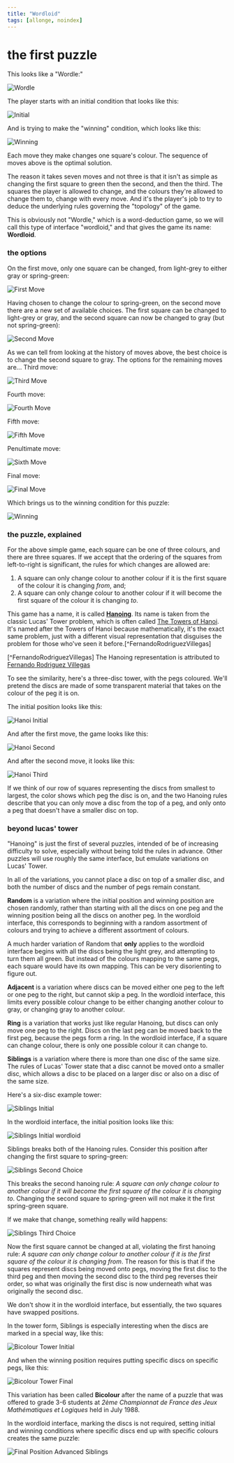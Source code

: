 ```yaml
---
title: "Wordloid"
tags: [allonge, noindex]
---
```


# the first puzzle

This looks like a "Wordle:"

![Wordle](/assets/images/game/wordle.png)

The player starts with an initial condition that looks like this:

![Initial](/assets/images/game/initial.png)

And is trying to make the "winning" condition, which looks like this:

![Winning](/assets/images/game/winning.png)

Each move they make changes one square's colour. The sequence of moves above is the optimal solution.

The reason it takes seven moves and not three is that it isn't as simple as changing the first square to green then the second, and then the third. The squares the player is allowed to change, and the colours they're allowed to change them to, change with every move. And it's the player's job to try to deduce the underlying rules governing the "topology" of the game.

This is obviously not "Wordle," which is a word-deduction game, so we will call this type of interface "wordloid," and that gives the game its name: **Wordloid**.

### the options

On the first move, only one square can be changed, from light-grey to either gray or spring-green:

![First Move](/assets/images/game/first-move.png)

Having chosen to change the colour to spring-green, on the second move there are a new set of available choices. The first square can be changed to light-grey or gray, and the second square can now be changed to gray (but not spring-green):

![Second Move](/assets/images/game/second-move.png)

As we can tell from looking at the history of moves above, the best choice is to change the second square to gray. The options for the remaining moves are... Third move:

![Third Move](/assets/images/game/third-move.png)

Fourth move:

![Fourth Move](/assets/images/game/fourth-move.png)

Fifth move:

![Fifth Move](/assets/images/game/fifth-move.png)

Penultimate move:

![Sixth Move](/assets/images/game/sixth-move.png)

Final move:

![Final Move](/assets/images/game/final-move.png)

Which brings us to the winning condition for this puzzle:

![Winning](/assets/images/game/winning.png)

### the puzzle, explained

For the above simple game, each square can be one of three colours, and there are three squares. If we accept that the ordering of the squares from left-to-right is significant, the rules for which changes are allowed are:

1. A square can only change colour to another colour if it is the first square of the colour it is changing *from*, and;
2. A square can only change colour to another colour if it will become the first square of the colour it is changing *to*.

This game has a name, it is called **[Hanoing]**. Its name is taken from the classic Lucas' Tower problem, which is often called [The Towers of Hanoi][towers]. It's named after the Towers of Hanoi because mathematically, it's the exact same problem, just with a different visual representation that disguises the problem for those who've seen it before.[^FernandoRodriguezVillegas]

[Hanoing]: https://www.cut-the-knot.org/Curriculum/Combinatorics/Hanoing.shtml

[towers]: https://en.wikipedia.org/wiki/Tower_of_Hanoi

[^FernandoRodriguezVillegas] The Hanoing representation is attributed to [Fernando Rodriguez Villegas](https://users.ictp.it/~villegas/)

To see the similarity, here's a three-disc tower, with the pegs coloured. We'll pretend the discs are made of some transparent material that takes on the colour of the peg it is on.

The initial position looks like this:

![Hanoi Initial](/assets/images/game/hanoi-initial.png)

And after the first move, the game looks like this:

![Hanoi Second](/assets/images/game/hanoi-second.png)

And after the second move, it looks like this:

![Hanoi Third](/assets/images/game/hanoi-third.png)

If we think of our row of squares representing the discs from smallest to largest, the color shows which peg the disc is on, and the two Hanoing rules describe that you can only move a disc from the top of a peg, and only onto a peg that doesn't have a smaller disc on top.

### beyond lucas' tower

"Hanoing" is just the first of several puzzles, intended of be of increasing difficulty to solve, especially without being told the rules in advance. Other puzzles will use roughly the same interface, but emulate variations on Lucas' Tower.

In all of the variations, you cannot place a disc on top of a smaller disc, and both the number of discs and the number of pegs remain constant.

**Random** is a variation where the initial position and winning position are chosen randomly, rather than starting with all the discs on one peg and the winning position being all the discs on another peg. In the wordloid interface, this corresponds to beginning with a random assortment of colours and trying to achieve a different assortment of colours.

A much harder variation of Random that **only** applies to the wordloid interface begins with all the discs being the light grey, and attempting to turn them all green. But instead of the colours mapping to the same pegs, each square would have its own mapping. This can be very disorienting to figure out. 

**Adjacent** is a variation where discs can be moved either one peg to the left or one peg to the right, but cannot skip a peg. In the wordloid interface, this limits every possible colour change to be either changing another colour to gray, or changing gray to another colour.

**Ring** is a variation that works just like regular Hanoing, but discs can only move one peg to the right. Discs on the last peg can be moved back to the first peg, because the pegs form a ring. In the wordloid interface, if a square can change colour, there is only one possible colour it can change to.

**Siblings** is a variation where there is more than one disc of the same size. The rules of Lucas' Tower state that a disc cannot be moved onto a smaller disc, which allows a disc to be placed on a larger disc or also on a disc of the same size.

Here's a six-disc example tower:

![Siblings Initial](/assets/images/game/siblings-initial.png)

In the wordloid interface, the initial position looks like this:

![Siblings Initial wordloid](/assets/images/game/siblings-initial-wordloid.png)

Siblings breaks both of the Hanoing rules. Consider this position after changing the first square to spring-green:

![Siblings Second Choice](/assets/images/game/siblings-second-choice.png)

This breaks the second hanoing rule: *A square can only change colour to another colour if it will become the first square of the colour it is changing to*. Changing the second square to spring-green will not make it the first spring-green square.

If we make that change, something really wild happens:

![Siblings Third Choice](../assets/images/game/siblings-third-choice.png)

Now the first square cannot be changed at all, violating the first hanoing rule: *A square can only change colour to another colour if it is the first square of the colour it is changing from*. The reason for this is that if the squares represent discs being moved onto pegs, moving the first disc to the third peg and then moving the second disc to the third peg reverses their order, so what was originally the first disc is now underneath what was originally the second disc.

We don't show it in the wordloid interface, but essentially, the two squares have swapped positions.

In the tower form, Siblings is especially interesting when the discs are marked in a special way, like this:

![Bicolour Tower Initial](/assets/images/game/bicolour-initial.png)

And when the winning position requires putting specific discs on specific pegs, like this:

![Bicolour Tower Final](/assets/images/game/bicolour-final.png)

This variation has been called **Bicolour** after the name of a puzzle that was offered to grade 3-6 students at *2ème Championnat de France des Jeux Mathématiques et Logiques* held in July 1988.

In the wordloid interface, marking the discs is not required, setting initial and winning conditions where specific discs end up with specific colours creates the same puzzle:

![Final Position Advanced Siblings](/assets/images/game/final-position-advanced-siblings.png)